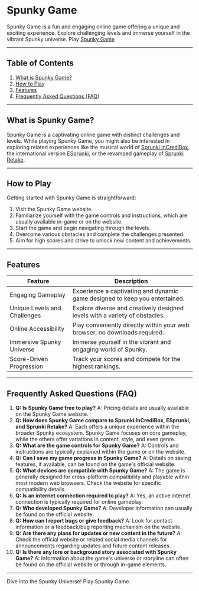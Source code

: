 # Spunky Game

Spunky Game is a fun and engaging online game offering a unique and exciting experience. Explore challenging levels and immerse yourself in the vibrant Spunky universe. Play [Spunky Game](https://spunky.game/)

---

## Table of Contents

1. [What is Spunky Game?](#what-is-spunky-game)
2. [How to Play](#how-to-play)
3. [Features](#features)
4. [Frequently Asked Questions (FAQ)](#faq)

---

## What is Spunky Game? <a name="what-is-spunky-game"></a>

Spunky Game is a captivating online game with distinct challenges and levels. While playing Spunky Game, you might also be interested in exploring related experiences like the musical world of [Sprunki InCrediBox](https://sprunkiy.com/), the international version [ESprunki](https://esprunki.com/), or the revamped gameplay of [Sprunki Retake](https://sprunkiretake.org/).


---

## How to Play <a name="how-to-play"></a>

Getting started with Spunky Game is straightforward:

1. Visit the Spunky Game website.
2. Familiarize yourself with the game controls and instructions, which are usually available in-game or on the website.
3. Start the game and begin navigating through the levels.
4. Overcome various obstacles and complete the challenges presented.
5. Aim for high scores and strive to unlock new content and achievements.

---

## Features <a name="features"></a>

| Feature | Description |
|---|---|
| Engaging Gameplay | Experience a captivating and dynamic game designed to keep you entertained. |
| Unique Levels and Challenges | Explore diverse and creatively designed levels with a variety of obstacles. |
| Online Accessibility | Play conveniently directly within your web browser, no downloads required. |
| Immersive Spunky Universe | Immerse yourself in the vibrant and engaging world of Spunky. |
| Score-Driven Progression | Track your scores and compete for the highest rankings. |


---

## Frequently Asked Questions (FAQ) <a name="faq"></a>

1. **Q: Is Spunky Game free to play?** A: Pricing details are usually available on the Spunky Game website.
2. **Q: How does Spunky Game compare to Sprunki InCrediBox, ESprunki, and Sprunki Retake?** A: Each offers a unique experience within the broader Spunky ecosystem. Spunky Game focuses on core gameplay, while the others offer variations in content, style, and even genre.
3. **Q: What are the game controls for Spunky Game?** A: Controls and instructions are typically explained within the game or on the website.
4. **Q: Can I save my game progress in Spunky Game?** A:  Details on saving features, if available, can be found on the game's official website.
5. **Q: What devices are compatible with Spunky Game?** A: The game is generally designed for cross-platform compatibility and playable within most modern web browsers. Check the website for specific compatibility details.
6. **Q: Is an internet connection required to play?** A: Yes, an active internet connection is typically required for online gameplay.
7. **Q: Who developed Spunky Game?** A:  Developer information can usually be found on the official website.
8. **Q: How can I report bugs or give feedback?** A:  Look for contact information or a feedback/bug reporting mechanism on the website.
9. **Q: Are there any plans for updates or new content in the future?** A:  Check the official website or related social media channels for announcements regarding updates and future content releases.
10. **Q: Is there any lore or background story associated with Spunky Game?** A: Information about the game's universe or storyline can often be found on the official website or through in-game elements.


---

Dive into the Spunky Universe! Play Spunky Game.
